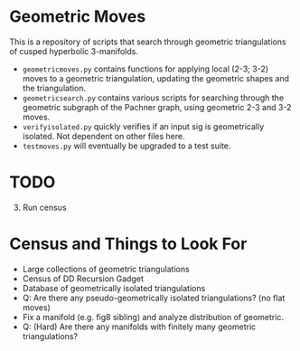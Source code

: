 # Geometric Moves
This is a repository of scripts that search through geometric triangulations of cusped hyperbolic 3-manifolds.

- `geometricmoves.py`  contains functions for applying local (2-3; 3-2) moves to a geometric triangulation, updating the geometric shapes and the triangulation.
- `geometricsearch.py` contains various scripts for searching through the geometric subgraph of the Pachner graph, using geometric 2-3 and 3-2 moves.
- `verifyisolated.py` quickly verifies if an input sig is geometrically isolated. Not dependent on other files here.
- `testmoves.py` will eventually be upgraded to a test suite.


# TODO
3. Run census

# Census and Things to Look For
- Large collections of geometric triangulations
- Census of DD Recursion Gadget
- Database of geometrically isolated triangulations
- Q: Are there any pseudo-geometrically isolated triangulations? (no flat moves)
- Fix a manifold (e.g. fig8 sibling) and analyze distribution of geometric.
- Q: (Hard) Are there any manifolds with finitely many geometric triangulations?